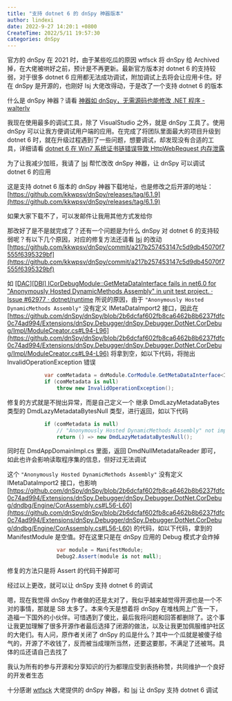 ```yaml
---
title: "支持 dotnet 6 的 dnSpy 神器版本"
author: lindexi
date: 2022-9-27 14:20:1 +0800
CreateTime: 2022/5/11 19:57:30
categories: dnSpy
---
```


官方的 dnSpy 在 2021 时，由于某些吃瓜的原因 wtfsck 将 dnSpy 给 Archived 掉，在大佬被哄好之前，预计是不再更新。最新官方版本对 dotnet 6 的支持较弱，对于很多 dotnet 6 应用都无法成功调试，附加调试上去将会让应用卡住。好在 dnSpy 是开源的，也刚好 lsj 大佬改得动，于是改了一个支持 dotnet 6 的版本

<!--more-->


<!-- CreateTime:2022/5/11 19:57:30 -->

<!-- 标签：dnSpy -->
<!-- 发布 -->


什么是 dnSpy 神器？请看 [神器如 dnSpy，无需源码也能修改 .NET 程序 - walterlv](https://blog.walterlv.com/post/edit-and-recompile-assembly-using-dnspy.html )

我现在使用最多的调试工具，除了 VisualStudio 之外，就是 dnSpy 工具了。使用 dnSpy 可以让我方便调试用户端的应用。在完成了将团队里面最大的项目升级到 dotnet 6 时，就在升级过程遇到了一些问题，想要调试，却发现没有合适的工具，详细请看 [dotnet 6 在 Win7 系统证书链错误导致 HttpWebRequest 内存泄露](https://blog.lindexi.com/post/dotnet-6-%E5%9C%A8-Win7-%E7%B3%BB%E7%BB%9F%E8%AF%81%E4%B9%A6%E9%93%BE%E9%94%99%E8%AF%AF%E5%AF%BC%E8%87%B4-HttpWebRequest-%E5%86%85%E5%AD%98%E6%B3%84%E9%9C%B2.html )

为了让我减少加班，我请了 [lsj](https://blog.sdlsj.net) 帮忙改改 dnSpy 神器，让 dnSpy 可以调试 dotnet 6 的应用

这是支持 dotnet 6 版本的 dnSpy 神器下载地址，也是修改之后开源的地址： [https://github.com/kkwpsv/dnSpy/releases/tag/6.1.9](https://github.com/kkwpsv/dnSpy/releases/tag/6.1.9)

如果大家下载不了，可以发邮件让我用其他方式发给你

那改好了是不是就完成了？还有一个问题是为什么 dnSpy 对 dotnet 6 的支持较弱呢？有以下几个原因，对应的修复方法还请看 [lsj](https://blog.sdlsj.net) 的改动 [https://github.com/kkwpsv/dnSpy/commit/a217b257453147c5d9db45070f7555f6395329bf](https://github.com/kkwpsv/dnSpy/commit/a217b257453147c5d9db45070f7555f6395329bf)

如 [[DAC][DBI] ICorDebugModule::GetMetaDataInterface fails in net6.0 for "Anonymously Hosted DynamicMethods Assembly" in unit test project. · Issue #62977 · dotnet/runtime](https://github.com/dotnet/runtime/issues/62977 ) 所说的原因，由于 `"Anonymously Hosted DynamicMethods Assembly"` 没有定义 IMetaDataImport2 接口，因此在 [https://github.com/dnSpy/dnSpy/blob/2b6dcfaf602fb8ca6462b8b6237fdfc0c74ad994/Extensions/dnSpy.Debugger/dnSpy.Debugger.DotNet.CorDebug/Impl/ModuleCreator.cs#L94-L96](https://github.com/dnSpy/dnSpy/blob/2b6dcfaf602fb8ca6462b8b6237fdfc0c74ad994/Extensions/dnSpy.Debugger/dnSpy.Debugger.DotNet.CorDebug/Impl/ModuleCreator.cs#L94-L96) 将拿到空，如以下代码，将抛出 InvalidOperationException 错误

```csharp
            var comMetadata = dnModule.CorModule.GetMetaDataInterface<IMetaDataImport2>();
            if (comMetadata is null)
                throw new InvalidOperationException();
```

修复的方式就是不抛出异常，而是自己定义一个 继承 DmdLazyMetadataBytes 类型的 DmdLazyMetadataBytesNull 类型，进行返回，如以下代码

```csharp
            if (comMetadata is null)
                // "Anonymously Hosted DynamicMethods Assembly" not implement IMetaDataImport2, we just return DmdLazyMetadataBytesNull
                return () => new DmdLazyMetadataBytesNull();
```

同时在 DmdAppDomainImpl.cs 里面，返回 DmdNullMetadataReader 即可，如此也许会影响读取程序集的信息，但好过无法调试

这个 `"Anonymously Hosted DynamicMethods Assembly"` 没有定义 IMetaDataImport2 接口，也影响 [https://github.com/dnSpy/dnSpy/blob/2b6dcfaf602fb8ca6462b8b6237fdfc0c74ad994/Extensions/dnSpy.Debugger/dnSpy.Debugger.DotNet.CorDebug/dndbg/Engine/CorAssembly.cs#L56-L60](https://github.com/dnSpy/dnSpy/blob/2b6dcfaf602fb8ca6462b8b6237fdfc0c74ad994/Extensions/dnSpy.Debugger/dnSpy.Debugger.DotNet.CorDebug/dndbg/Engine/CorAssembly.cs#L56-L60) 的代码，如以下代码，拿到的 ManifestModule 是空值。好在这里只是在 dnSpy 应用的 Debug 模式才会炸掉

```csharp
                var module = ManifestModule;
                Debug2.Assert(module is not null);
```

修复的方法只是将 Assert 的代码干掉即可

经过以上更改，就可以让 dnSpy 支持 dotnet 6 的调试

嗯，现在我觉得 dnSpy 作者做的还是太对了，我似乎越来越觉得开源也是一个不对的事情，那就是 SB 太多了。本来今天是想着将 dnSpy 在堆栈网上广告一下，造福一下国外的小伙伴。可惜遇到了傻比，最后我将问题和回答都删除了。这个事让我更加理解了很多开源作者最后选择了闭源的做法，以及让我更加佩服维护社区的大佬们。有人问，原作者关闭了 dnSpy 的瓜是什么？其中一个瓜就是被傻子给气的，开源了不收钱了，反而被当成理所当然，还要这要那，不满足了还被骂。具体的瓜还请自己去找了

我认为所有的参与开源和分享知识的行为都理应受到表扬称赞，共同维护一个良好的开发者生态

十分感谢 [wtfsck](https://github.com/wtfsck) 大佬提供的 dnSpy 神器，和 [lsj](https://blog.sdlsj.net) 让 dnSpy 支持 dotnet 6 调试


